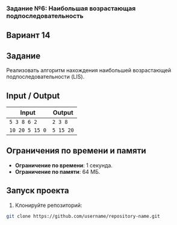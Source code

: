 ### Задание №6: Наибольшая возрастающая подпоследовательность   
## Вариант 14   
 
## Задание   
Реализовать алгоритм нахождения наибольшей возрастающей подпоследовательности (LIS).   
 
## Input / Output   
 
| Input           | Output            |   
|------------------|-------------------|   
| `5 3 8 6 2`      | `2 3 8`           |   
| `10 20 5 15 0`   | `5 15 20`         |   
 
## Ограничения по времени и памяти   
- **Ограничение по времени**: 1 секунда.   
- **Ограничение по памяти**: 64 МБ.   
 
## Запуск проекта   
 
1. Клонируйте репозиторий:   
```bash   
git clone https://github.com/username/repository-name.git   

